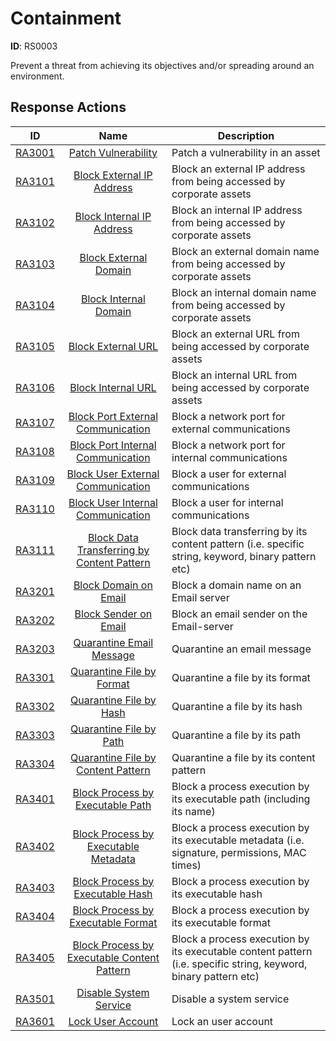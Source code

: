 # Containment 

**ID**: RS0003

Prevent a threat from achieving its objectives and/or spreading around an environment.
## Response Actions

| ID    | Name     | Description |
|:-----:|:--------:|-------------|
| [RA3001](../Response_Actions/RA3001.md) | [Patch Vulnerability](../Response_Actions/RA3001.md) | Patch a vulnerability in an asset |
| [RA3101](../Response_Actions/RA3101.md) | [Block External IP Address](../Response_Actions/RA3101.md) | Block an external IP address from being accessed by corporate assets |
| [RA3102](../Response_Actions/RA3102.md) | [Block Internal IP Address](../Response_Actions/RA3102.md) | Block an internal IP address from being accessed by corporate assets |
| [RA3103](../Response_Actions/RA3103.md) | [Block External Domain](../Response_Actions/RA3103.md) | Block an external domain name from being accessed by corporate assets |
| [RA3104](../Response_Actions/RA3104.md) | [Block Internal Domain](../Response_Actions/RA3104.md) | Block an internal domain name from being accessed by corporate assets |
| [RA3105](../Response_Actions/RA3105.md) | [Block External URL](../Response_Actions/RA3105.md) | Block an external URL from being accessed by corporate assets |
| [RA3106](../Response_Actions/RA3106.md) | [Block Internal URL](../Response_Actions/RA3106.md) | Block an internal URL from being accessed by corporate assets |
| [RA3107](../Response_Actions/RA3107.md) | [Block Port External Communication](../Response_Actions/RA3107.md) | Block a network port for external communications |
| [RA3108](../Response_Actions/RA3108.md) | [Block Port Internal Communication](../Response_Actions/RA3108.md) | Block a network port for internal communications |
| [RA3109](../Response_Actions/RA3109.md) | [Block User External Communication](../Response_Actions/RA3109.md) | Block a user for external communications |
| [RA3110](../Response_Actions/RA3110.md) | [Block User Internal Communication](../Response_Actions/RA3110.md) | Block a user for internal communications |
| [RA3111](../Response_Actions/RA3111.md) | [Block Data Transferring by Content Pattern](../Response_Actions/RA3111.md) | Block data transferring by its content pattern (i.e. specific string, keyword, binary pattern etc) |
| [RA3201](../Response_Actions/RA3201.md) | [Block Domain on Email](../Response_Actions/RA3201.md) | Block a domain name on an Email server |
| [RA3202](../Response_Actions/RA3202.md) | [Block Sender on Email](../Response_Actions/RA3202.md) | Block an email sender on the Email-server |
| [RA3203](../Response_Actions/RA3203.md) | [Quarantine Email Message](../Response_Actions/RA3203.md) | Quarantine an email message |
| [RA3301](../Response_Actions/RA3301.md) | [Quarantine File by Format](../Response_Actions/RA3301.md) | Quarantine a file by its format |
| [RA3302](../Response_Actions/RA3302.md) | [Quarantine File by Hash](../Response_Actions/RA3302.md) | Quarantine a file by its hash |
| [RA3303](../Response_Actions/RA3303.md) | [Quarantine File by Path](../Response_Actions/RA3303.md) | Quarantine a file by its path |
| [RA3304](../Response_Actions/RA3304.md) | [Quarantine File by Content Pattern](../Response_Actions/RA3304.md) | Quarantine a file by its content pattern |
| [RA3401](../Response_Actions/RA3401.md) | [Block Process by Executable Path](../Response_Actions/RA3401.md) | Block a process execution by its executable path (including its name) |
| [RA3402](../Response_Actions/RA3402.md) | [Block Process by Executable Metadata](../Response_Actions/RA3402.md) | Block a process execution by its executable metadata (i.e. signature, permissions, MAC times) |
| [RA3403](../Response_Actions/RA3403.md) | [Block Process by Executable Hash](../Response_Actions/RA3403.md) | Block a process execution by its executable hash |
| [RA3404](../Response_Actions/RA3404.md) | [Block Process by Executable Format](../Response_Actions/RA3404.md) | Block a process execution by its executable format |
| [RA3405](../Response_Actions/RA3405.md) | [Block Process by Executable Content Pattern](../Response_Actions/RA3405.md) | Block a process execution by its executable content pattern (i.e. specific string, keyword, binary pattern etc) |
| [RA3501](../Response_Actions/RA3501.md) | [Disable System Service](../Response_Actions/RA3501.md) | Disable a system service |
| [RA3601](../Response_Actions/RA3601.md) | [Lock User Account](../Response_Actions/RA3601.md) | Lock an user account |
